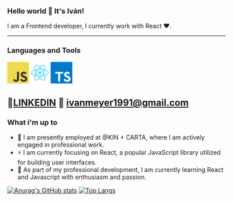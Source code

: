### Hello world 👋 It's Iván!

I am a Frontend developer, I currently work with React ♥.

---
### Languages and Tools
<img src="https://raw.githubusercontent.com/github/explore/80688e429a7d4ef2fca1e82350fe8e3517d3494d/topics/javascript/javascript.png" width="50" height="50"/><img src="https://raw.githubusercontent.com/github/explore/80688e429a7d4ef2fca1e82350fe8e3517d3494d/topics/react/react.png" width="50" height="50"/><img src="https://raw.githubusercontent.com/github/explore/80688e429a7d4ef2fca1e82350fe8e3517d3494d/topics/typescript/typescript.png" width="50" height="50"/>



:briefcase:[LINKEDIN](https://www.linkedin.com/in/ivanmeyerdev/)
:email: ivanmeyer1991@gmail.com
---
### What i'm up to
- 🏢 I am presently employed at @KIN + CARTA, where I am actively engaged in professional work.
- ⚡ I am currently focusing on React, a popular JavaScript library utilized for building user interfaces.
- 🌱 As part of my professional development, I am currently learning React and Javascript with enthusiasm and passion.


[![Anurag's GitHub stats](https://github-readme-stats.vercel.app/api?username=IvanMJs)](https://github.com/anuraghazra/github-readme-stats) [![Top Langs](https://github-readme-stats.vercel.app/api/top-langs/?username=IvanMJs&layout=compact)](https://github.com/anuraghazra/github-readme-stats)


